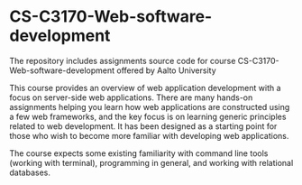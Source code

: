 # CS-C3170-Web-software-development
The repository includes assignments source code for course CS-C3170-Web-software-development offered by Aalto University

This course provides an overview of web application development with a focus on server-side web applications. There are many hands-on assignments helping you learn how web applications are constructed using a few web frameworks, and the key focus is on learning generic principles related to web development. It has been designed as a starting point for those who wish to become more familiar with developing web applications. 

The course expects some existing familiarity with command line tools (working with terminal), programming in general, and working with relational databases.
